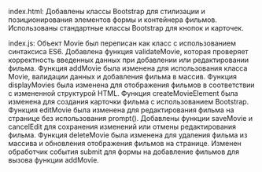 index.html:
  Добавлены классы Bootstrap для стилизации и позиционирования элементов формы и контейнера фильмов.
  Использованы стандартные классы Bootstrap для кнопок и карточек.

index.js:
  Объект Movie был переписан как класс с использованием синтаксиса ES6.
  Добавлена функция validateMovie, которая проверяет корректность введенных данных при добавлении или редактировании фильма.
  Функция addMovie была изменена для использования класса Movie, валидации данных и добавления фильма в массив.
  Функция displayMovies была изменена для отображения фильмов в соответствии с измененной структурой HTML.
  Функция createMovieElement была изменена для создания карточки фильма с использованием Bootstrap.
  Функция editMovie была изменена для редактирования фильма на странице без использования prompt().
  Добавлены функции saveMovie и cancelEdit для сохранения изменений или отмены редактирования фильма.
  Функция deleteMovie была изменена для удаления фильма из массива и обновления отображения фильмов на странице.
  Изменен обработчик события submit для формы на добавление фильмов для вызова функции addMovie.
